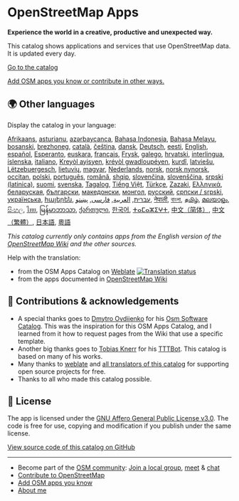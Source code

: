 # OpenStreetMap Apps

**Experience the world in a creative, productive and unexpected way.**

This catalog shows applications and services that use OpenStreetMap data. It is
updated every day.

[Go to the catalog](https://osm-apps.zottelig.ch)

[Add OSM apps you know or contribute in other
ways.](https://wiki.openstreetmap.org/wiki/OSM_Apps_Catalog#How_to_document_a_new_software)

## 🌍 Other languages

Display the catalog in your language:

[Afrikaans](/?lang=af), [asturianu](/?lang=ast), [azərbaycanca](/?lang=az),
[Bahasa Indonesia](/?lang=id), [Bahasa Melayu](/?lang=ms),
[bosanski](/?lang=bs), [brezhoneg](/?lang=br), [català](/?lang=ca),
[čeština](/?lang=cs), [dansk](/?lang=da), [Deutsch](/?lang=de),
[eesti](/?lang=et), [English](/?lang=en), [español](/?lang=es),
[Esperanto](/?lang=eo), [euskara](/?lang=eu), [français](/?lang=fr),
[Frysk](/?lang=fy), [galego](/?lang=gl), [hrvatski](/?lang=hr),
[interlingua](/?lang=ia), [íslenska](/?lang=is), [italiano](/?lang=it), [Kreyòl
ayisyen](/?lang=ht), [kréyòl gwadloupéyen](/?lang=gcf), [kurdî](/?lang=ku),
[latviešu](/?lang=lv), [Lëtzebuergesch](/?lang=lb), [lietuvių](/?lang=lt),
[magyar](/?lang=hu), [Nederlands](/?lang=nl), [norsk](/?lang=no), [norsk
nynorsk](/?lang=nn), [occitan](/?lang=oc), [polski](/?lang=pl),
[português](/?lang=pt), [română](/?lang=ro), [shqip](/?lang=sq),
[slovenčina](/?lang=sk), [slovenščina](/?lang=sl), [srpski
(latinica)](/?lang=sr-latn), [suomi](/?lang=fi), [svenska](/?lang=sv),
[Tagalog](/?lang=tl), [Tiếng Việt](/?lang=vi), [Türkçe](/?lang=tr),
[Zazaki](/?lang=diq), [Ελληνικά](/?lang=el), [беларуская](/?lang=be),
[български](/?lang=bg), [македонски](/?lang=mk), [монгол](/?lang=mn),
[русский](/?lang=ru), [српски / srpski](/?lang=sr), [українська](/?lang=uk),
[հայերեն](/?lang=hy), [עברית](/?lang=he), [العربية](/?lang=ar),
[فارسی](/?lang=fa), [پښتو](/?lang=ps), [नेपाली](/?lang=ne), [বাংলা](/?lang=bn),
[தமிழ்](/?lang=ta), [മലയാളം](/?lang=ml), [සිංහල](/?lang=si), [ไทย](/?lang=th),
[မြန်မာဘာသာ](/?lang=my), [ქართული](/?lang=ka), [한국어](/?lang=ko),
[ⵜⴰⵎⴰⵣⵉⵖⵜ](/?lang=tzm), [中文（简体）](/?lang=zh-hans), [中文（繁體）](/?lang=zh-hant),
[日本語](/?lang=ja), [粵語](/?lang=yue)

*This catalog currently only contains apps from the English version of the
[OpenStreetMap Wiki](https://wiki.openstreetmap.org/) and the other sources.*

Help with the translation:

- from the OSM Apps Catalog on
  [Weblate](https://hosted.weblate.org/projects/osm-apps-catalog/osm-apps-catalog)
  <a href="https://hosted.weblate.org/engage/osm-apps-catalog/">
  <img src="https://hosted.weblate.org/widgets/osm-apps-catalog/-/svg-badge.svg" alt="Translation status" /></a>
- from the apps documented in [OpenStreetMap
  Wiki](https://wiki.openstreetmap.org/wiki/Wiki_Translation)

## 🙏 Contributions & acknowledgements

- A special thanks goes to [Dmytro
  Ovdiienko](https://sourceforge.net/u/ujos/profile/) for his [Osm Software
  Catalog](https://wiki.openstreetmap.org/wiki/Osm_Software_Catalog). This was
  the inspiration for this OSM Apps Catalog, and I learned from it how to
  request pages from the Wiki that use a specific template.
- Another big thanks goes to [Tobias
  Knerr](https://wiki.openstreetmap.org/wiki/User:Tordanik) for his
  [TTTBot](https://wiki.openstreetmap.org/wiki/User:TTTBot). This catalog is
  based on many of his works.
- Many thanks to [weblate](https://weblate.org/) and [all translators of this
  catalog](https://hosted.weblate.org/user/?q=%20contributes:osm-apps-catalog)
  for supporting open source projects for free.
- Thanks to all who made this catalog possible.

## 📜 License

The app is licensed under the [GNU Affero General Public License
v3.0](https://github.com/ToastHawaii/osm-apps-catalog/blob/master/LICENSE). The
code is free for use, copying and modification if you publish under the same
license.

[View source code of this catalog on
GitHub](https://github.com/ToastHawaii/osm-apps-catalog)

---

- Become part of the [OSM
  community](https://resultmaps.neis-one.org/oooc?layers=B&zoom=5&lat=47.6215&lon=7.5816&contributors=TTTTTT):
  [Join a local group](https://usergroups.openstreetmap.de/),
  [meet](https://osmcal.org/) & [chat](https://community.osm.be/)
- [Contribute to
  OpenStreetMap](https://wiki.openstreetmap.org/wiki/How_to_contribute)
- [Add OSM apps you know](https://wiki.openstreetmap.org/wiki/OSM_Apps_Catalog)
- [About me](https://wiki.openstreetmap.org/wiki/User:ToastHawaii)
